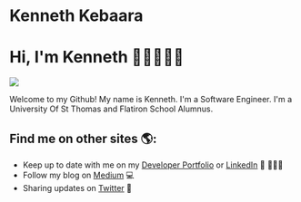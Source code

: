 # Kenneth Kebaara

# Hi, I'm Kenneth 👋🏾👨🏾‍💻

<img src="./">

Welcome to my Github! My name is Kenneth. I'm a Software Engineer. I'm a University Of St Thomas and Flatiron School Alumnus.

## Find me on other sites 🌎:

- Keep up to date with me on my <a href="https://kkebaara.github.io/">Developer Portfolio</a> or <a href="https://www.linkedin.com/in/kkebaara/">LinkedIn</a> 💼 👨🏾‍💻
- Follow my blog on <a href="https://kkebaara.medium.com/"> Medium</a> 💻
- Sharing updates on <a href="https://twitter.com/kkebaara">Twitter</a> 🐥
